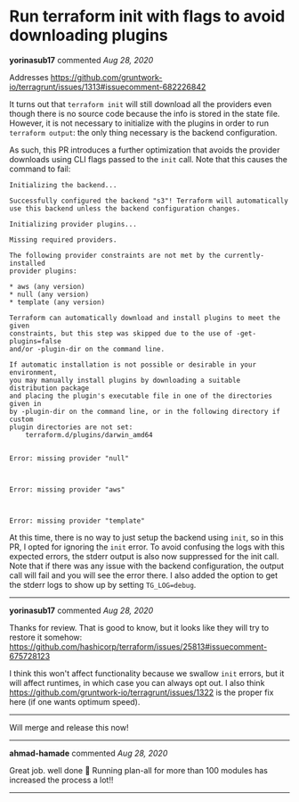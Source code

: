 # Run terraform init with flags to avoid downloading plugins

**yorinasub17** commented *Aug 28, 2020*

Addresses https://github.com/gruntwork-io/terragrunt/issues/1313#issuecomment-682226842

It turns out that `terraform init` will still download all the providers even though there is no source code because the info is stored in the state file. However, it is not necessary to initialize with the plugins in order to run `terraform output`: the only thing necessary is the backend configuration.

As such, this PR introduces a further optimization that avoids the provider downloads using CLI flags passed to the `init` call. Note that this causes the command to fail:

```
Initializing the backend...

Successfully configured the backend "s3"! Terraform will automatically
use this backend unless the backend configuration changes.

Initializing provider plugins...

Missing required providers.

The following provider constraints are not met by the currently-installed
provider plugins:

* aws (any version)
* null (any version)
* template (any version)

Terraform can automatically download and install plugins to meet the given
constraints, but this step was skipped due to the use of -get-plugins=false
and/or -plugin-dir on the command line.

If automatic installation is not possible or desirable in your environment,
you may manually install plugins by downloading a suitable distribution package
and placing the plugin's executable file in one of the directories given in
by -plugin-dir on the command line, or in the following directory if custom
plugin directories are not set:
    terraform.d/plugins/darwin_amd64


Error: missing provider "null"



Error: missing provider "aws"



Error: missing provider "template"
```

At this time, there is no way to just setup the backend using `init`, so in this PR, I opted for ignoring the `init` error. To avoid confusing the logs with this expected errors, the stderr output is also now suppressed for the init call. Note that if there was any issue with the backend configuration, the output call will fail and you will see the error there. I also added the option to get the stderr logs to show up by setting `TG_LOG=debug`.
<br />
***


**yorinasub17** commented *Aug 28, 2020*

Thanks for review. That is good to know, but it looks like they will try to restore it somehow: https://github.com/hashicorp/terraform/issues/25813#issuecomment-675728123

I think this won't affect functionality because we swallow `init` errors, but it will affect runtimes, in which case you can always opt out. I also think https://github.com/gruntwork-io/terragrunt/issues/1322 is the proper fix here (if one wants optimum speed).

---

Will merge and release this now!
***

**ahmad-hamade** commented *Aug 28, 2020*

Great job. well done 🥇
Running plan-all for more than 100 modules has increased the process a lot!!
***

